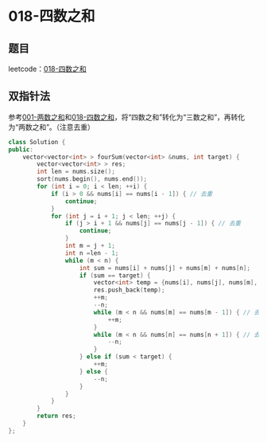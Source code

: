 # 018-四数之和

## 题目

leetcode：[018-四数之和](https://leetcode-cn.com/problems/4sum/)


## 双指针法

参考[001-两数之和](https://leetcode-cn.com/problems/two-sum/)和[018-四数之和](https://leetcode-cn.com/problems/4sum/)，将“四数之和”转化为“三数之和”，再转化为“两数之和”。（注意去重）

```c++
class Solution {
public:
    vector<vector<int> > fourSum(vector<int> &nums, int target) {
        vector<vector<int> > res;
        int len = nums.size();
        sort(nums.begin(), nums.end());
        for (int i = 0; i < len; ++i) {
            if (i > 0 && nums[i] == nums[i - 1]) { // 去重
                continue;
            }
            for (int j = i + 1; j < len; ++j) {
                if (j > i + 1 && nums[j] == nums[j - 1]) { // 去重
                    continue;
                }
                int m = j + 1;
                int n =len - 1;
                while (m < n) {
                    int sum = nums[i] + nums[j] + nums[m] + nums[n];
                    if (sum == target) {
                        vector<int> temp = {nums[i], nums[j], nums[m], nums[n]};
                        res.push_back(temp);
                        ++m;
                        --n;
                        while (m < n && nums[m] == nums[m - 1]) { // 去重
                            ++m;
                        }
                        while (m < n && nums[n] == nums[n + 1]) { // 去重
                            --n;
                        }
                    } else if (sum < target) {
                        ++m;
                    } else {
                        --n;
                    }
                }
            }
        }
        return res;
    }
};
```

